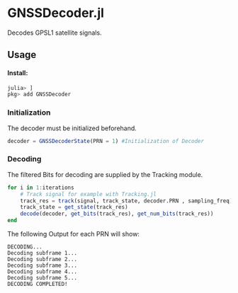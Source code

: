 # GNSSDecoder.jl

Decodes GPSL1 satellite signals.

## Usage

#### Install: 
```julia
julia> ]
pkg> add GNSSDecoder
```

### Initialization
The decoder must be initialized beforehand.
```julia
decoder = GNSSDecoderState(PRN = 1) #Initialization of Decoder
```

### Decoding
The filtered Bits for decoding are supplied by the Tracking module.
```julia
for i in 1:iterations
    # Track signal for example with Tracking.jl
    track_res = track(signal, track_state, decoder.PRN , sampling_freq)
    track_state = get_state(track_res)
    decode(decoder, get_bits(track_res), get_num_bits(track_res))
end
```

The following Output for each PRN will show: 
```t
DECODING...
Decoding subframe 1...
Decoding subframe 2...
Decoding subframe 3...
Decoding subframe 4...
Decoding subframe 5...
DECODING COMPLETED!
```
